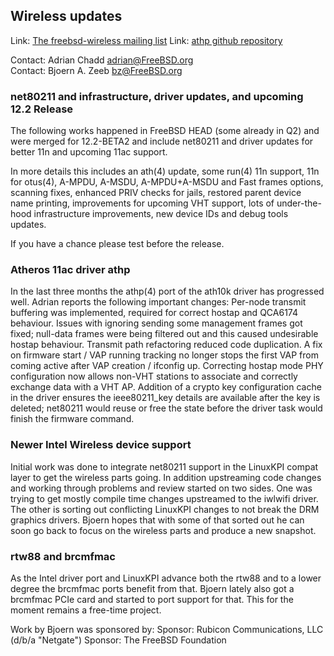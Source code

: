 ## Wireless updates ##

Link:  [The freebsd-wireless mailing list](https://lists.freebsd.org/mailman/listinfo/freebsd-wireless)
Link:  [athp github repository](https://github.com/erikarn/athp)

Contact: Adrian Chadd <adrian@FreeBSD.org>  
Contact: Bjoern A. Zeeb <bz@FreeBSD.org>  

### net80211 and infrastructure, driver updates, and upcoming 12.2 Release ###

The following works happened in FreeBSD HEAD (some already in Q2) and were
merged for 12.2-BETA2 and include net80211 and driver updates for better 11n
and upcoming 11ac support.

In more details this includes an ath(4) update, some run(4) 11n support, 11n for otus(4),
A-MPDU, A-MSDU, A-MPDU+A-MSDU and Fast frames options, scanning fixes,
enhanced PRIV checks for jails, restored parent device name printing,
improvements for upcoming VHT support, lots of under-the-hood infrastructure
improvements, new device IDs and debug tools updates.

If you have a chance please test before the release.

### Atheros 11ac driver athp ###

In the last three months the athp(4) port of the ath10k driver has progressed
well.  Adrian reports the following important changes:
Per-node transmit buffering was implemented, required for correct hostap
and QCA6174 behaviour.
Issues with ignoring sending some management frames got fixed; null-data
frames were being filtered out and this caused undesirable hostap behaviour.
Transmit path refactoring reduced code duplication.
A fix on firmware start / VAP running tracking no longer stops
the first VAP from coming active after VAP creation / ifconfig up.
Correcting hostap mode PHY configuration now allows non-VHT stations to
associate and correctly exchange data with a VHT AP.
Addition of a crypto key configuration cache in the driver ensures the
ieee80211_key details are available after the key is deleted; net80211
would reuse or free the state before the driver task would finish the
firmware command.

### Newer Intel Wireless device support ###

Initial work was done to integrate net80211 support in the LinuxKPI compat
layer to get the wireless parts going.
In addition upstreaming code changes and working through problems and review
started on two sides.  One was trying to get mostly compile time changes
upstreamed to the iwlwifi driver.  The other is sorting out conflicting
LinuxKPI changes to not break the DRM graphics drivers.
Bjoern hopes that with some of that sorted out he can soon go back to focus
on the wireless parts and produce a new snapshot.

### rtw88 and brcmfmac ###

As the Intel driver port and LinuxKPI advance both the rtw88 and to a lower
degree the brcmfmac ports benefit from that.
Bjoern lately also got a brcmfmac PCIe card and started to port support for
that.
This for the moment remains a free-time project.


Work by Bjoern was sponsored by:
Sponsor: Rubicon Communications, LLC (d/b/a "Netgate")
Sponsor: The FreeBSD Foundation
